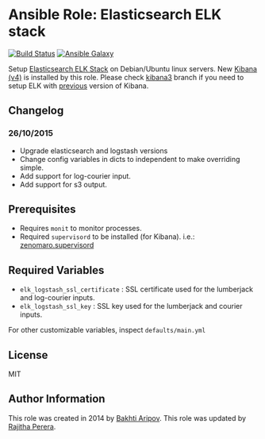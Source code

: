 # Ansible Role: Elasticsearch ELK stack

[![Build Status](https://travis-ci.org/bakhti/ansible-elk.svg?branch=master)](https://travis-ci.org/bakhti/ansible-elk) [![Ansible Galaxy](http://img.shields.io/badge/galaxy-bakhti.elk-660198.svg)](https://galaxy.ansible.com/list#/roles/1243)

Setup [Elasticsearch ELK Stack](http://www.elasticsearch.org/overview/) on Debian/Ubuntu linux servers.
New [Kibana (v4)](https://github.com/elasticsearch/kibana) is installed by this role. Please check [kibana3](https://github.com/bakhti/ansible-elk/tree/kibana3) branch if you need to setup ELK with [previous](https://github.com/elasticsearch/kibana/tree/kibana3) version of Kibana.

## Changelog

### 26/10/2015
 
 * Upgrade elasticsearch and logstash versions
 * Change config variables in dicts to independent to make overriding simple.
 * Add support for log-courier input.
 * Add support for s3 output.

## Prerequisites

  * Requires `monit` to monitor processes.
  * Required `supervisord` to be installed (for Kibana). i.e.: [zenomaro.supervisord](https://galaxy.ansible.com/detail#/role/373/) 
## Required Variables
 
 * `elk_logstash_ssl_certificate` : SSL certificate used for the lumberjack and log-courier inputs.
 * `elk_logstash_ssl_key` : SSL key used for the lumberjack and courier inputs.

For other customizable variables, inspect `defaults/main.yml`

## License

MIT

## Author Information

This role was created in 2014 by [Bakhti Aripov](http://bakhti.github.io/).
This role was updated by [Rajitha Perera](http://git.io/rajiteh).
